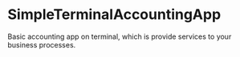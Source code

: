 # SimpleTerminalAccountingApp
Basic accounting app on terminal, which is provide services to your business processes.
